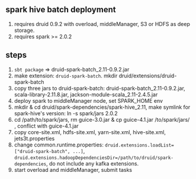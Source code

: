 ## spark hive batch deployment

1. requires druid 0.9.2 with overload, middleManager, S3 or HDFS as deep storage.
2. requires spark >= 2.0.2

## steps
1. `sbt package` => druid-spark-batch_2.11-0.9.2.jar
2. make extension: `druid-spark-batch`. mkdir druid/extensions/druid-spark-batch
3. copy three jars to druid-spark-batch: druid-spark-batch_2.11-0.9.2.jar, scala-library-2.11.8.jar, jackson-module-scala_2.11-2.4.5.jar
4. deploy spark to middleManager node, set SPARK_HOME env
5. mkdir & cd druid/spark-dependencies/spark-hive_2.11, make symlink for spark-hive's version: ln -s spark/jars 2.0.2
6. cd /path/to/spark/jars, rm guice-3.0.jar & cp guice-4.1.jar /to/spark/jars/  , conflict with guice-4.1.jar
7. copy core-site.xml, hdfs-site.xml, yarn-site.xml, hive-site.xml, jets3t.properties
8. change common.runtime.properties: `druid.extensions.loadList=["druid-spark-batch", ...]`, `druid.extensions.hadoopDependenciesDir=/path/to/druid/spark-dependencies`, do not include any kafka extensions.
9. start overload and middleManager, submit tasks